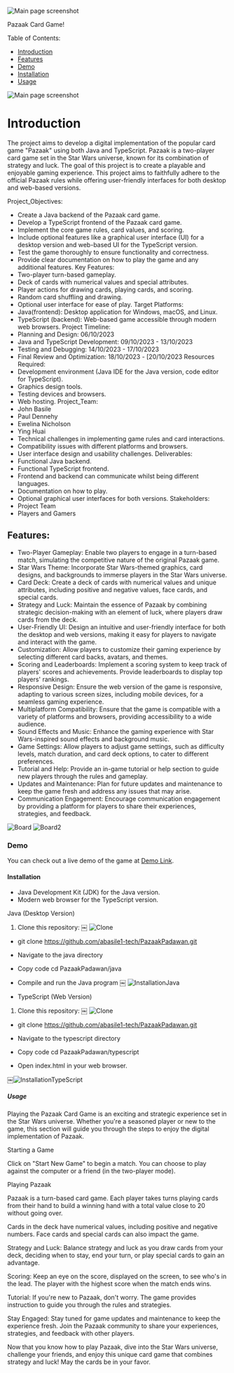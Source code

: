 ![Main page screenshot](images/Main.png)

Pazaak Card Game!

Table of Contents:
- [Introduction](#introduction)
- [Features](#features)
- [Demo](#demo)
- [Installation](#installation)
- [Usage](#usage)


![Main page screenshot](images/ACkb.gif)
# Introduction 

The project aims to develop a digital implementation of the popular card game "Pazaak" using both Java and TypeScript. Pazaak is a two-player card game set in the Star Wars universe, known for its combination of strategy and luck. The goal of this project is to create a playable and enjoyable gaming experience. This project aims to faithfully adhere to the official Pazaak rules while offering user-friendly interfaces for both desktop and web-based versions.

Project_Objectives:
* Create a Java backend of the Pazaak card game.
* Develop a TypeScript frontend of the Pazaak card game.
* Implement the core game rules, card values, and scoring.
* Include optional features like a graphical user interface (UI) for a desktop version and web-based UI for the TypeScript version.
* Test the game thoroughly to ensure functionality and correctness.
* Provide clear documentation on how to play the game and any additional features.
Key Features:
* Two-player turn-based gameplay.
* Deck of cards with numerical values and special attributes.
* Player actions for drawing cards, playing cards, and scoring.
* Random card shuffling and drawing.
* Optional user interface for ease of play.
Target Platforms:
* Java(frontend): Desktop application for Windows, macOS, and Linux.
* TypeScript (backend): Web-based game accessible through modern web browsers.
Project Timeline:
* Planning and Design: 06/10/2023
* Java and TypeScript Development: 09/10/2023 - 13/10/2023
* Testing and Debugging: 14/10/2023 - 17/10/2023
* Final Review and Optimization: 18/10/2023 - [20/10/2023
Resources Required:
* Development environment (Java IDE for the Java version, code editor for TypeScript).
* Graphics design tools.
* Testing devices and browsers.
* Web hosting.
Project_Team:
* John Basile 
* Paul Dennehy
* Ewelina Nicholson
* Ying Huai
* Technical challenges in implementing game rules and card interactions.
* Compatibility issues with different platforms and browsers.
* User interface design and usability challenges.
Deliverables:
* Functional Java backend.
* Functional TypeScript frontend.
* Frontend and backend can communicate whilst being different languages.
* Documentation on how to play.
* Optional graphical user interfaces for both versions. Stakeholders:
* Project Team
* Players and Gamers


## Features: 

* Two-Player Gameplay: Enable two players to engage in a turn-based match, simulating the competitive nature of the original Pazaak game.
* Star Wars Theme: Incorporate Star Wars-themed graphics, card designs, and backgrounds to immerse players in the Star Wars universe.
* Card Deck: Create a deck of cards with numerical values and unique attributes, including positive and negative values, face cards, and special cards.
* Strategy and Luck: Maintain the essence of Pazaak by combining strategic decision-making with an element of luck, where players draw cards from the deck.
* User-Friendly UI: Design an intuitive and user-friendly interface for both the desktop and web versions, making it easy for players to navigate and interact with the game.
* Customization: Allow players to customize their gaming experience by selecting different card backs, avatars, and themes.
* Scoring and Leaderboards: Implement a scoring system to keep track of players' scores and achievements. Provide leaderboards to display top players' rankings.
* Responsive Design: Ensure the web version of the game is responsive, adapting to various screen sizes, including mobile devices, for a seamless gaming experience.
* Multiplatform Compatibility: Ensure that the game is compatible with a variety of platforms and browsers, providing accessibility to a wide audience.
* Sound Effects and Music: Enhance the gaming experience with Star Wars-inspired sound effects and background music.
* Game Settings: Allow players to adjust game settings, such as difficulty levels, match duration, and card deck options, to cater to different preferences.
* Tutorial and Help: Provide an in-game tutorial or help section to guide new players through the rules and gameplay.
* Updates and Maintenance: Plan for future updates and maintenance to keep the game fresh and address any issues that may arise.
* Communication Engagement: Encourage communication engagement by providing a platform for players to share their experiences, strategies, and feedback.


![Board](images/Board.png)
![Board2](images/Board2.png)

### Demo 

You can check out a live demo of the game at [Demo Link](https://github.com/abasile1-tech/PazaakPadawan.git).

#### Installation 

- Java Development Kit (JDK) for the Java version.
- Modern web browser for the TypeScript version.

Java (Desktop Version)

1. Clone this repository:
   ￼
![Clone](images/Clone.png)

* git clone https://github.com/abasile1-tech/PazaakPadawan.git

* Navigate to the java directory
* Copy code cd PazaakPadawan/java
* Compile and run the Java program
￼
![InstallationJava](images/InstallationJava.png)

* TypeScript (Web Version)

1. Clone this repository:
￼
![Clone](images/Clone.png)

* git clone https://github.com/abasile1-tech/PazaakPadawan.git

* Navigate to the typescript directory
* Copy code cd PazaakPadawan/typescript
* Open index.html in your web browser.

￼![InstallationTypeScript](images/InstallationTypeScript.png)

##### Usage 
Playing the Pazaak Card Game is an exciting and strategic experience set in the Star Wars universe. Whether you're a seasoned player or new to the game, this section will guide you through the steps to enjoy the digital implementation of Pazaak.

Starting a Game

Click on "Start New Game" to begin a match. You can choose to play against the computer or a friend (in the two-player mode).

Playing Pazaak

Pazaak is a turn-based card game. Each player takes turns playing cards from their hand to build a winning hand with a total value close to 20 without going over.


Cards in the deck have numerical values, including positive and negative numbers. Face cards and special cards can also impact the game.

Strategy and Luck:
Balance strategy and luck as you draw cards from your deck, deciding when to stay, end your turn, or play special cards to gain an advantage.


Scoring:
Keep an eye on the score, displayed on the screen, to see who's in the lead. The player with the highest score when the match ends wins.


Tutorial:
If you're new to Pazaak, don't worry. The game provides instruction to guide you through the rules and strategies.

Stay Engaged:
Stay tuned for game updates and maintenance to keep the experience fresh. Join the Pazaak community to share your experiences, strategies, and feedback with other players.

Now that you know how to play Pazaak, dive into the Star Wars universe, challenge your friends, and enjoy this unique card game that combines strategy and luck! May the cards be in your favor.
